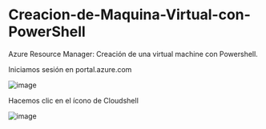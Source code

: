 # Creacion-de-Maquina-Virtual-con-PowerShell
Azure Resource Manager: Creación de una virtual machine con Powershell.


Iniciamos sesión en portal.azure.com

![image](https://user-images.githubusercontent.com/106035353/188991566-35ab9418-c895-483c-83e7-9d7596064cc8.png)


Hacemos clic en el ícono de Cloudshell

![image](https://user-images.githubusercontent.com/106035353/188991658-e355b318-8e20-43b8-8872-7a9d5cfcf001.png)


